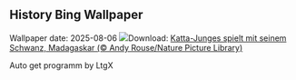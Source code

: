 ## History Bing Wallpaper
Wallpaper date: 2025-08-06
![](https://www.bing.com/th?id=OHR.BabyLemur_DE-DE7888318090_UHD.jpg&w=1000)Download: [Katta-Junges spielt mit seinem Schwanz, Madagaskar (© Andy Rouse/Nature Picture Library)](https://www.bing.com/th?id=OHR.BabyLemur_DE-DE7888318090_UHD.jpg)

Auto get programm by LtgX
